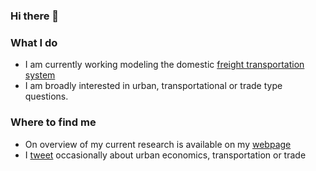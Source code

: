 ### Hi there 👋

### What I do

- I am currently working modeling the domestic [freight transportation system](https://www.nber.org/programs-projects/projects-and-centers/transportation-economics-21st-century?page=1&perPage=50)
- I am broadly interested in urban, transportational or trade type questions. 

### Where to find me 

- On overview of my current research is available on my [webpage](https://sfuchs-de.github.io/)
- I [tweet](https://twitter.com/SimonFuchs4) occasionally about urban economics, transportation or trade

<!--
**sfuchs-de/sfuchs-de** is a ✨ _special_ ✨ repository because its `README.md` (this file) appears on your GitHub profile.

Here are some ideas to get you started:

- 🔭 I’m currently working on ...
- 🌱 I’m currently learning ...
- 👯 I’m looking to collaborate on ...
- 🤔 I’m looking for help with ...
- 💬 Ask me about ...
- 📫 How to reach me: ...
- 😄 Pronouns: ...
- ⚡ Fun fact: ...
-->
